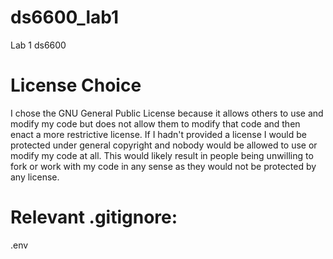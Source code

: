 # ds6600_lab1
Lab 1 ds6600

# License Choice

I chose the GNU General Public License because it allows others to use and modify my code but does not allow them to modify that code and then enact a more restrictive license. If I hadn't provided a license I would be protected under general copyright and nobody would be allowed to use or modify my code at all. This would likely result in people being unwilling to fork or work with my code in any sense as they would not be protected by any license.

# Relevant .gitignore: 

.env

